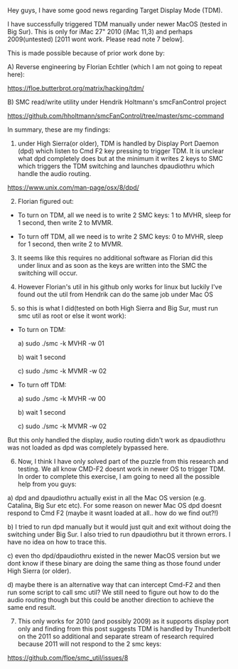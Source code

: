 Hey guys, I have some good news regarding Target Display Mode (TDM).



I have successfully triggered TDM manually under newer MacOS (tested in Big Sur). This is only for iMac 27" 2010 (iMac 11,3) and perhaps 2009(untested) [2011 wont work. Please read note 7 below].



This is made possible because of prior work done by:

A) Reverse engineering by Florian Echtler (which I am not going to repeat here):

https://floe.butterbrot.org/matrix/hacking/tdm/

B) SMC read/write utility under Hendrik Holtmann's smcFanControl project

https://github.com/hholtmann/smcFanControl/tree/master/smc-command



In summary, these are my findings:

1) under High Sierra(or older), TDM is handled by Display Port Daemon (dpd) which listen to Cmd F2 key pressing to trigger TDM. It is unclear what dpd completely does but at the minimum it writes 2 keys to SMC which triggers the TDM switching and launches dpaudiothru which handle the audio routing.

https://www.unix.com/man-page/osx/8/dpd/



2) Florian figured out:

- To turn on TDM, all we need is to write 2 SMC keys: 1 to MVHR, sleep for 1 second, then write 2 to MVMR.

- To turn off TDM, all we need is to write 2 SMC keys: 0 to MVHR, sleep for 1 second, then write 2 to MVMR.



3) It seems like this requires no additional software as Florian did this under linux and as soon as the keys are written into the SMC the switching will occur.



4) However Florian's util in his github only works for linux but luckily I've found out the util from Hendrik can do the same job under Mac OS



5) so this is what I did(tested on both High Sierra and Big Sur, must run smc util as root or else it wont work):

- To turn on TDM:

    a) sudo ./smc -k MVHR -w 01

    b) wait 1 second

    c) sudo ./smc -k MVMR -w 02



- To turn off TDM:

    a) sudo ./smc -k MVHR -w 00

    b) wait 1 second

    c) sudo ./smc -k MVMR -w 02



But this only handled the display, audio routing didn't work as dpaudiothru was not loaded as dpd was completely bypassed here.



6) Now, I think I have only solved part of the puzzle from this research and testing. We all know CMD-F2 doesnt work in newer OS to trigger TDM. In order to complete this exercise, I am going to need all the possible help from you guys:

  a) dpd and dpaudiothru actually exist in all the Mac OS version (e.g. Catalina, Big Sur etc etc). For some reason on newer Mac OS dpd doesnt respond to Cmd F2 (maybe it wasnt loaded at all.. how do we find out?!)

  b) I tried to run dpd manually but it would just quit and exit without doing the switching under Big Sur. I also tried to run dpaudiothru but it thrown errors. I have no idea on how to trace this.

  c) even tho dpd/dpaudiothru existed in the newer MacOS version but we dont know if these binary are doing the same thing as those found under High Sierra (or older).

  d) maybe there is an alternative way that can intercept Cmd-F2 and then run some script to call smc util? We still need to figure out how to do the audio routing though but this could be another direction to achieve the same end result.



7) This only works for 2010 (and possibly 2009) as it supports display port only and finding from this post suggests TDM is handled by Thunderbolt on the 2011 so additional and separate stream of research required because 2011 will not respond to the 2 smc keys:

https://github.com/floe/smc_util/issues/8
